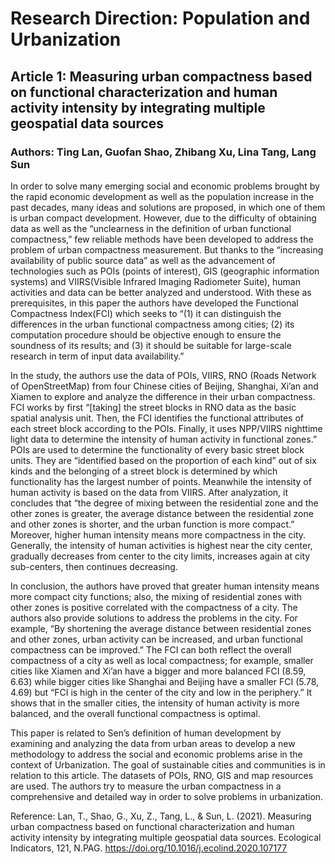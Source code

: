 # Research Direction: Population and Urbanization

## Article 1: Measuring urban compactness based on functional characterization and human activity intensity by integrating multiple geospatial data sources
### Authors: Ting Lan, Guofan Shao, Zhibang Xu, Lina Tang, Lang Sun

In order to solve many emerging social and economic problems brought by the rapid economic development as well as the population increase in the past decades, many ideas and solutions are proposed, in which one of them is urban compact development. However, due to the difficulty of obtaining data as well as the “unclearness in the definition of urban functional compactness,” few reliable methods have been developed to address the problem of urban compactness measurement. But thanks to the “increasing availability of public source data” as well as the advancement of technologies such as POIs (points of interest), GIS (geographic information systems) and VIIRS(Visible Infrared Imaging Radiometer Suite), human activities and data can be better analyzed and understood. With these as prerequisites, in this paper the authors have developed the Functional Compactness Index(FCI) which seeks to “(1) it can distinguish the differences in the urban functional compactness among cities; (2) its computation procedure should be objective enough to ensure the soundness of its results; and (3) it should be suitable for large-scale research in term of input data availability.”

In the study, the authors use the data of POIs, VIIRS, RNO (Roads Network of OpenStreetMap) from four Chinese cities of Beijing, Shanghai, Xi’an and Xiamen to explore and analyze the difference in their urban compactness. FCI works by first “[taking] the street blocks in RNO data as the basic spatial analysis unit. Then, the FCI identifies the functional attributes of each street block according to the POIs. Finally, it uses NPP/VIIRS nighttime light data to determine the intensity of human activity in functional zones.”
POIs are used to determine the functionality of every basic street block units. They are “identified based on the proportion of each kind” out of six kinds and the belonging of a street block is determined by which functionality has the largest number of points. Meanwhile the intensity of human activity is based on the data from VIIRS. After analyzation, it concludes that “the degree of mixing between the residential zone and the other zones is greater, the average distance between the residential zone and other zones is shorter, and the urban function is more compact.” Moreover, higher human intensity means more compactness in the city. Generally, the intensity of human activities is highest near the city center, gradually decreases from center to the city limits, increases again at city sub-centers, then continues decreasing. 

In conclusion, the authors have proved that greater human intensity means more compact city functions; also, the mixing of residential zones with other zones is positive correlated with the compactness of a city. The authors also provide solutions to address the problems in the city. For example, “By shortening the average distance between residential zones and other zones, urban activity can be increased, and urban functional compactness can be improved.” The FCI can both reflect the overall compactness of a city as well as local compactness; for example, smaller cities like Xiamen and Xi’an have a bigger and more balanced FCI (8.59, 6.63) while bigger cities like Shanghai and Beijing have a smaller FCI (5.78, 4.69) but “FCI is high in the center of the city and low in the periphery.” It shows that in the smaller cities, the intensity of human activity is more balanced, and the overall functional compactness is optimal.

This paper is related to Sen’s definition of human development by examining and analyzing the data from urban areas to develop a new methodology to address the social and economic problems arise in the context of Urbanization. The goal of sustainable cities and communities is in relation to this article. The datasets of POIs, RNO, GIS and map resources are used. The authors try to measure the urban compactness in a comprehensive and detailed way in order to solve problems in urbanization. 

Reference:  Lan, T., Shao, G., Xu, Z., Tang, L., & Sun, L. (2021). Measuring urban compactness based on functional characterization and human activity intensity by integrating multiple geospatial data sources. Ecological Indicators, 121, N.PAG. https://doi.org/10.1016/j.ecolind.2020.107177 
